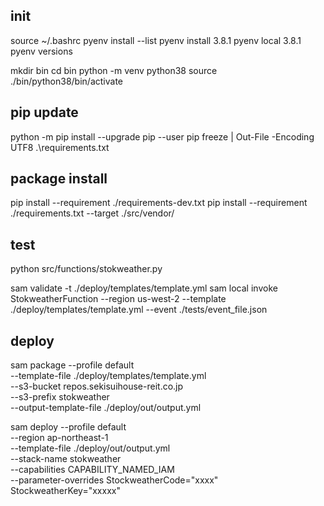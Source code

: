 ## init
source ~/.bashrc
pyenv install --list
pyenv install 3.8.1
pyenv local 3.8.1
pyenv versions

mkdir bin
cd bin
python -m venv python38
source ./bin/python38/bin/activate

## pip update
python -m pip install --upgrade pip --user
pip freeze | Out-File -Encoding UTF8 .\requirements.txt

## package install
pip install --requirement ./requirements-dev.txt
pip install --requirement ./requirements.txt --target ./src/vendor/

## test
python src/functions/stokweather.py

sam validate -t ./deploy/templates/template.yml
sam local invoke StokweatherFunction --region us-west-2 --template ./deploy/templates/template.yml --event ./tests/event_file.json

## deploy
sam package --profile default \
--template-file ./deploy/templates/template.yml \
--s3-bucket repos.sekisuihouse-reit.co.jp \
--s3-prefix stokweather \
--output-template-file ./deploy/out/output.yml

sam deploy --profile default \
--region ap-northeast-1 \
--template-file ./deploy/out/output.yml \
--stack-name stokweather \
--capabilities CAPABILITY_NAMED_IAM \
--parameter-overrides StockweatherCode="xxxx" StockweatherKey="xxxxx"